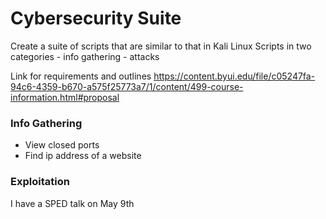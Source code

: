 
# Cybersecurity Suite

Create a suite of scripts that are similar to that in Kali Linux
Scripts in two categories 
    - info gathering
    - attacks

Link for requirements and outlines
https://content.byui.edu/file/c05247fa-94c6-4359-b670-a575f25773a7/1/content/499-course-information.html#proposal

### Info Gathering
- View closed ports
- Find ip address of a website

### Exploitation


I have a SPED talk on May 9th